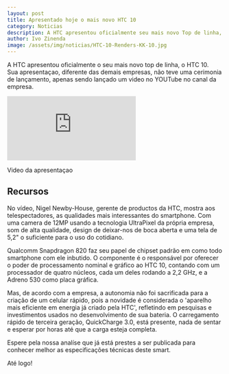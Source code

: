 ```yaml
---
layout: post
title: Apresentado hoje o mais novo HTC 10
category: Noticias
description: A HTC apresentou oficialmente seu mais novo Top de linha, HTC 10
author: Ivo Zinenda
image: /assets/img/noticias/HTC-10-Renders-KK-10.jpg
---
```


A HTC apresentou oficialmente o seu mais novo top de linha, o HTC 10. <br>
Sua apresentaçao, diferente das demais empresas, não teve uma cerimonia de lançamento, apenas sendo lançado um video no YOUTube no canal da empresa.<br>

<div class="video-container">
    <iframe src="https://www.youtube.com/embed/MmmkyRopBFg" frameborder="0" allowfullscreen></iframe>
</div>
<p class="light caption">Video da apresentaçao</p>

## Recursos
No vídeo, Nigel Newby-House, gerente de productos da HTC, mostra aos telespectadores, as qualidades mais interessantes do smartphone.
Com uma camera de 12MP usando a tecnologia UltraPixel da própria empresa, som de alta qualidade, design de deixar-nos de boca aberta e uma tela de 5,2" o suficiente para o uso do cotidiano.

Qualcomm Snapdragon 820 faz seu papel de chipset padrão em como todo smartphone com ele inbutido. 
O componente é o responsável por oferecer o poder de processamento nominal e gráfico ao HTC 10, contando com um processador de quatro núcleos, cada um deles rodando a 2,2 GHz, e a Adreno 530 como placa gráfica.

Mas, de acordo com a empresa, a autonomia não foi sacrificada para a criação de um celular rápido, pois a novidade é considerada o 'aparelho mais eficiente em energia já criado pela HTC', refletindo em pesquisas e investimentos usados no desenvolvimento de sua bateria. O carregamento rápido de terceira geração, QuickCharge 3.0, está presente, nada de sentar e esperar por horas até que a carga esteja completa.

Espere pela nossa analíse que já está prestes a ser publicada para conhecer melhor as especificações técnicas deste smart.

Até logo!
